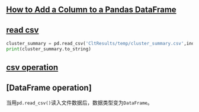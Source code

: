 ## [How to Add a Column to a Pandas DataFrame](https://www.statology.org/add-column-pandas-dataframe/#:~:text=You%20can%20use%20the%20assign%20%28%29%20function%20to,to%20a%20specific%20location%20in%20a%20pandas%20DataFrame%3A)
## [read csv](https://zhuanlan.zhihu.com/p/340441922)
```python
cluster_summary = pd.read_csv('CltResults/temp/cluster_summary.csv',index_col=0)
print(cluster_summary.to_string)
```
## [csv operation](https://www.runoob.com/pandas/pandas-csv-file.html)

## [DataFrame operation]
当用`pd.read_csv()`读入文件数据后，数据类型变为`DataFrame`。
